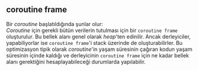 ## coroutine frame

Bir _coroutine_ başlatıldığında şunlar olur:<br>
_Coroutine_ için gerekli bütün verilerin tutulması için bir `coroutine frame` oluşturulur. Bu bellek alanı genel olarak _heap_'ten edinilir. Ancak derleyiciler, yapabiliyorlar ise `coroutine frame`'i stack üzerinde de oluşturabilirler. Bu optimizasyon tipik olarak _coroutine_'in yaşam  süresinin çağıran kodun yaşam süresinin içinde kaldığı ve derleyicinin `coroutine frame` için ne kadar bellek alanı gerektiğini hesaplayabileceği durumlarda yapılabilir.

<!-- All parameters of the coroutine are copied into the frame.
Note that references are copied as references; it is not that their values are copied. This means that the
arguments that the reference parameters refer to have to be valid as long as the coroutine is running.
The advice is to never declare coroutine parameters as references. Otherwise, fatal runtime errors with
undefined behavior may occur.
• The promise object is created inside the frame. Its purpose is to store the state the coroutine and provide
hooks for customization while the coroutine is running.
You can think of these objects as a “coroutine state controller” (an object that controls the behavior of
the coroutine and can be used to track its state).2
Figure 15.1 visualizes this initialization and shows which customization points of the promise object are
used while the coroutine is running -->

